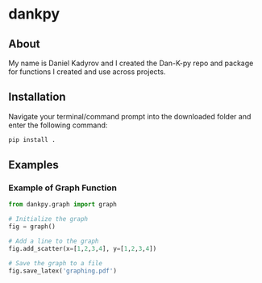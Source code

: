 # dankpy

## About

My name is Daniel Kadyrov and I created the Dan-K-py repo and package for functions I created and use across projects. 

## Installation

Navigate your terminal/command prompt into the downloaded folder and enter the following command:

```bash
pip install . 
```
## Examples

### Example of Graph Function

```python
from dankpy.graph import graph 

# Initialize the graph
fig = graph()

# Add a line to the graph
fig.add_scatter(x=[1,2,3,4], y=[1,2,3,4])

# Save the graph to a file
fig.save_latex('graphing.pdf')
```